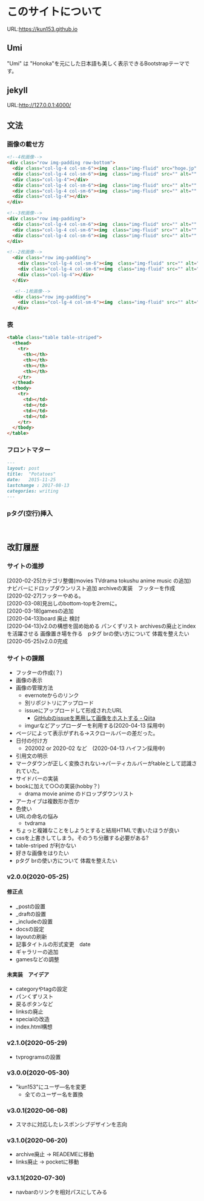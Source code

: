 
# このサイトについて

URL:https://kun153.github.io

## Umi

"Umi" は "Honoka"を元にした日本語も美しく表示できるBootstrapテーマです。

## jekyll

URL:http://127.0.0.1:4000/

## 文法

### 画像の載せ方
```html
<!--4枚画像-->
<div class="row img-padding row-bottom">
  <div class="col-lg-4 col-sm-6"><img  class="img-fluid" src="hoge.jp" alt="" title="サンプル"></div>
  <div class="col-lg-4 col-sm-6"><img  class="img-fluid" src="" alt="" title=""></div>
  <div class="col-lg-4"></div>
  <div class="col-lg-4 col-sm-6"><img  class="img-fluid" src="" alt="" title=""></div>
  <div class="col-lg-4 col-sm-6"><img  class="img-fluid" src="" alt="" title=""></div>
  <div class="col-lg-4"></div>
</div>

<!--3枚画像-->
<div class="row img-padding">
  <div class="col-lg-4 col-sm-6"><img  class="img-fluid" src="" alt="" title=""></div>
  <div class="col-lg-4 col-sm-6"><img  class="img-fluid" src="" alt="" title=""></div>
  <div class="col-lg-4 col-sm-6"><img  class="img-fluid" src="" alt="" title=""></div>
</div>

<!--2枚画像-->
  <div class="row img-padding">
    <div class="col-lg-4 col-sm-6"><img  class="img-fluid" src="" alt="" title=""></div>
    <div class="col-lg-4 col-sm-6"><img  class="img-fluid" src="" alt="" title=""></div>
    <div class="col-lg-4"></div>
  </div>

   <!--1枚画像-->
  <div class="row img-padding">
    <div class="col-lg-4 col-sm-6"><img  class="img-fluid" src="" alt="" title=""></div>
  </div>
```

### 表
```html
<table class="table table-striped">
  <thead>
    <tr>
      <th></th>
      <th></th>
      <th></th>
      <th></th>
    </tr>
  </thead>
  <tbody>
    <tr>
      <td></td>
      <td></td>
      <td></td>
      <td></td>
    </tr>
  </tbody>
</table>
```


### フロントマター

```markdown
---
layout: post
title:  "Potatoes"
date:   2015-11-25
lastchange : 2017-08-13
categories: writing
---
```

### pタグ(空行)挿入

<br>

## 改訂履歴

### サイトの進捗
[2020-02-25]カテゴリ整備(movies TVdrama tokushu anime music の追加) ナビバーにドロップダウンリスト追加 archiveの実装　フッターを作成<br>
[2020-02-27]フッターやめる。<br>
[2020-03-08]見出しのbottom-topを2remに。<br>
[2020-03-18]gamesの追加<br>
[2020-04-13]board 廃止 検討<br>
[2020-04-13]v2.0の構想を固め始める パンくずリスト archivesの廃止とindexを活躍させる 画像置き場を作る　pタグ brの使い方について 体裁を整えたい<br>
[2020-05-25]v2.0.0完成

### サイトの課題
- フッターの作成(？)
- 画像の表示
- 画像の管理方法
  - evernoteからのリンク
  - 別リポジトリにアップロード
  - issueにアップロードして形成されたURL
    - [GitHubのissueを悪用して画像をホストする - Qiita](https://qiita.com/kotet/items/a2203a400136ba50b41e)
  - imgurなどアップローダーを利用する(2020-04-13 採用中)
- ページによって表示がずれる→スクロールバーの差だった。 
- 日付の付け方
  - 202002 or 2020-02 など　(2020-04-13 ハイフン採用中)
- 引用文の明示
- マークダウンが正しく変換されない→パーティカルバーがtableとして認識されていた。
- サイドバーの実装
- bookに加えて○○の実装(hobby？)
  - drama movie anime のドロップダウンリスト
- アーカイブは複数形か否か
- 色使い
- URLの命名の悩み
  - tvdrama
- ちょっと複雑なことをしようとすると結局HTMLで書いたほうが良い
- cssを上書きしてしまう。そのうち分離する必要がある?
- table-striped が利かない
- 好きな画像をはりたい
- pタグ brの使い方について 体裁を整えたい

### v2.0.0(2020-05-25)
#### 修正点
- _postの設置
- _draftの設置
- _includeの設置
- docsの設定
- layoutの刷新
- 記事タイトルの形式変更　date
- ギャラリーの追加
- gamesなどの調整

#### 未実装　アイデア
- categoryやtagの設定
- パンくずリスト
- 戻るボタンなど
- linksの廃止
- specialの改造
- index.html構想

### v2.1.0(2020-05-29)
- tvprogramsの設置

### v3.0.0(2020-05-30)
- "kun153"にユーザ―名を変更
  - 全てのユーザー名を置換

### v3.0.1(2020-06-08)
- スマホに対応したレスポンシブデザインを志向

### v3.1.0(2020-06-20)
- archive廃止 → READEMEに移動
- links廃止 → pocketに移動

### v3.1.1(2020-07-30)
- navbarのリンクを相対パスにしてみる
